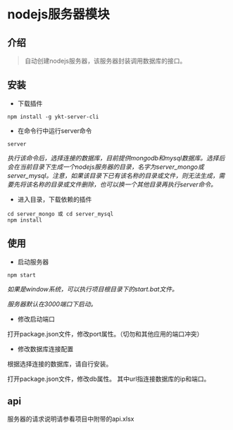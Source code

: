 # nodejs服务器模块

## 介绍

> 自动创建nodejs服务器，该服务器封装调用数据库的接口。

## 安装

* 下载插件

```
npm install -g ykt-server-cli
```

* 在命令行中运行server命令

```
server
```
*执行该命令后，选择连接的数据库，目前提供mongodb和mysql数据库。选择后会在当前目录下生成一个nodejs服务器的目录，名字为server_mongo或server_mysql。注意，如果该目录下已有该名称的目录或文件，则无法生成，需要先将该名称的目录或文件删除，也可以换一个其他目录再执行server命令。*

* 进入目录，下载依赖的插件

```
cd server_mongo 或 cd server_mysql
npm install
```

## 使用

* 启动服务器

```
npm start
```
*如果是window系统，可以执行项目根目录下的start.bat文件。*

*服务器默认在3000端口下启动。*

* 修改启动端口

打开package.json文件，修改port属性。（切勿和其他应用的端口冲突）

* 修改数据库连接配置

根据选择连接的数据库，请自行安装。

打开package.json文件，修改db属性。
其中url指连接数据库的ip和端口。

## api

服务器的请求说明请参看项目中附带的api.xlsx
